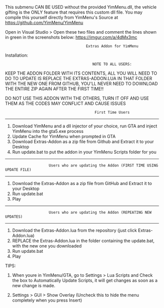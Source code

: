 This submenu CAN BE USED without the provided YimMenu.dll, the vehicle gifting is the ONLY feature that requires this
custom dll file.  You may compile this yourself directly from YimMenu's Source at https://github.com/YimMenu/YimMenu

Open in Visual Studio > Open these two files and comment the lines shown in green in the screenshots below:
https://imgur.com/a/4dMx3mc    
                                                               
                                         Extras Addon for YimMenu                                 

Installation:

                                            NOTE TO ALL USERS:
  KEEP THE ADDON FOLDER WITH ITS CONTENTS, ALL YOU WILL NEED TO DO TO UPDATE IS REPLACE THE EXTRAS-ADDON.LUA IN
THAT FOLDER WITH THE NEW ONE FROM GITHUB, YOU'LL NEVER NEED TO DOWNLOAD THE ENTIRE ZIP AGAIN AFTER THE FIRST TIME!!

DO NOT USE THIS ADDON WITH THE OTHERS, TURN IT OFF AND USE THEM AS THE CODES MAY CONFLICT AND CAUSE ISSUES

                                             First Time Users
________________
1) Download YimMenu and a dll injector of your choice, run GTA and inject YimMenu into the gta5.exe process
2) Update Cache for YimMenu when prompted in GTA
3) Download Extras-Addon as a zip file from Github and Extract it to your Desktop
4) Run update.bat to put the addon in your YimMenu Scripts folder for you

---------------------------------------------------------------------------------------------------------------

                        Users who are updating the Addon (FIRST TIME USING UPDATE FILE)
________________________________
1) Download the Extras-Addon as a zip file from GitHub and Extract it to your Desktop
2) Run update.bat
3) Play

---------------------------------------------------------------------------------------------------------------

                        Users who are updating the Addon (REPEATING NEW UPDATES)
________________________________
1) Download the Extras-Addon.lua from the repository (just click Extras-Addon.lua)
2) REPLACE the Extras-Addon.lua in the folder containing the update.bat, with the new one you downloaded
2) Run update.bat
3) Play

TIPS:

1) When youre in YimMenu/GTA, go to Settings > Lua Scripts and Check the box to Automatically Update Scripts, 
it will get changes as soon as a new change is made.

2) Settings > GUI > Show Overlay (Uncheck this to hide the menu completely when you press Insert)
